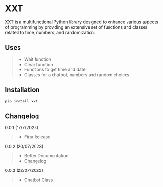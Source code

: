 # XXT

XXT is a multifunctional Python library designed to enhance various aspects of programming by providing an extensive set of functions and classes related to time, numbers, and randomization.

## Uses

> - Wait function
> - Clear function
> - Functions to get time and date
> - Classes for a chatbot, numbers and random choices

## Installation

```
pip install xxt
```

## Changelog

0.0.1 (17/7/2023)

> - First Release

0.0.2 (20/07/2023)

> - Better Documentation
> - Changelog

0.0.3 (22/07/2023)

> - Chatbot Class
